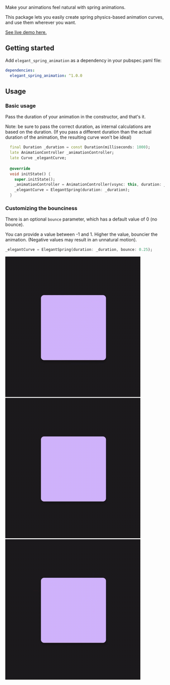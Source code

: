 <!--
This README describes the package. If you publish this package to pub.dev,
this README's contents appear on the landing page for your package.

For information about how to write a good package README, see the guide for
[writing package pages](https://dart.dev/guides/libraries/writing-package-pages).

For general information about developing packages, see the Dart guide for
[creating packages](https://dart.dev/guides/libraries/create-library-packages)
and the Flutter guide for
[developing packages and plugins](https://flutter.dev/developing-packages).
-->

Make your animations feel natural with spring animations.

This package lets you easily create spring physics-based animation curves, and use them wherever you want.

[See live demo here.](https://elegant-spring-animation.netlify.app/)

<!--
## Features

TODO: List what your package can do. Maybe include images, gifs, or videos.
-->

## Getting started

Add `elegant_spring_animation` as a dependency in your pubspec.yaml file:
```yaml
dependencies:
  elegant_spring_animation: ^1.0.0
```

## Usage

### Basic usage

Pass the duration of your animation in the constructor, and that's it.

Note: be sure to pass the correct duration, as internal calculations are based on the duration.
(If you pass a different duration than the actual duration of the animation, the resulting curve won't be ideal)

```dart
  final Duration _duration = const Duration(milliseconds: 1000);
  late AnimationController _animationController;
  late Curve _elegantCurve;

  @override
  void initState() {
    super.initState();
    _animationController = AnimationController(vsync: this, duration: _duration);
    _elegantCurve = ElegantSpring(duration: _duration);
  }
```

### Customizing the bounciness

There is an optional `bounce` parameter, which has a default value of 0 (no bounce).

You can provide a value between -1 and 1. Higher the value, bouncier the animation. (Negative values may result in an unnatural motion).

```dart
_elegantCurve = ElegantSpring(duration: _duration, bounce: 0.25);
```

<img src="https://github.com/ercantomac/elegant_spring_animation/blob/main/assets/elegant_spring_animation_bounce_0.gif" width="427" height="444"/>
<img src="https://github.com/ercantomac/elegant_spring_animation/blob/main/assets/elegant_spring_animation_bounce_2_point_5.gif" width="427" height="444"/>
<img src="https://github.com/ercantomac/elegant_spring_animation/blob/main/assets/elegant_spring_animation_bounce_4.gif" width="427" height="444"/>

<!--
## Additional information

TODO: Tell users more about the package: where to find more information, how to
contribute to the package, how to file issues, what response they can expect
from the package authors, and more.
-->
